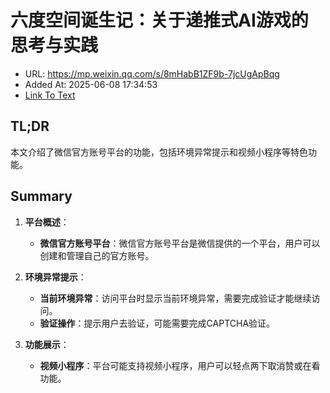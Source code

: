 # 六度空间诞生记：关于递推式AI游戏的思考与实践
- URL: https://mp.weixin.qq.com/s/8mHabB1ZF9b-7jcUgApBqg
- Added At: 2025-06-08 17:34:53
- [Link To Text](2025-06-08-六度空间诞生记：关于递推式ai游戏的思考与实践_raw.md)

## TL;DR
本文介绍了微信官方账号平台的功能，包括环境异常提示和视频小程序等特色功能。

## Summary
1. **平台概述**：
   - **微信官方账号平台**：微信官方账号平台是微信提供的一个平台，用户可以创建和管理自己的官方账号。

2. **环境异常提示**：
   - **当前环境异常**：访问平台时显示当前环境异常，需要完成验证才能继续访问。
   - **验证操作**：提示用户去验证，可能需要完成CAPTCHA验证。

3. **功能展示**：
   - **视频小程序**：平台可能支持视频小程序，用户可以轻点两下取消赞或在看功能。
